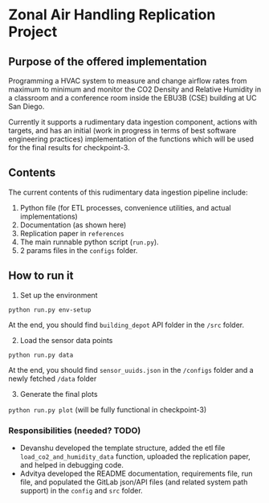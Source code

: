 # Zonal Air Handling Replication Project

## Purpose of the offered implementation
Programming a HVAC system to measure and change airflow rates from maximum to minimum and monitor the CO2 Density and Relative Humidity in a classroom and a conference room inside the EBU3B (CSE) building at UC San Diego.

Currently it supports a rudimentary data ingestion component, actions with targets, and has an initial (work in progress in terms of best software engineering practices) implementation of the functions which will be used for the final results for checkpoint-3.

## Contents
The current contents of this rudimentary data ingestion pipeline include:
1. Python file (for ETL processes, convenience utilities, and actual implementations)
2. Documentation (as shown here)
3. Replication paper in `references`
4. The main runnable python script (`run.py`). 
5. 2 params files in the `configs` folder.

## How to run it

1. Set up the environment

`python run.py env-setup`

At the end, you should find `building_depot` API folder in the `/src` folder.

2. Load the sensor data points

`python run.py data`

At the end, you should find `sensor_uuids.json` in the `/configs` folder and a newly fetched `/data` folder

3. Generate the final plots

`python run.py plot` (will be fully functional in checkpoint-3)


### Responsibilities (needed? TODO)

* Devanshu developed the template structure, added the etl file `load_co2_and_humidity_data` function, uploaded the replication paper, and helped in debugging code.
* Advitya developed the README documentation, requirements file, run file, and populated the GitLab json/API files (and related system path support) in the `config` and `src` folder.
